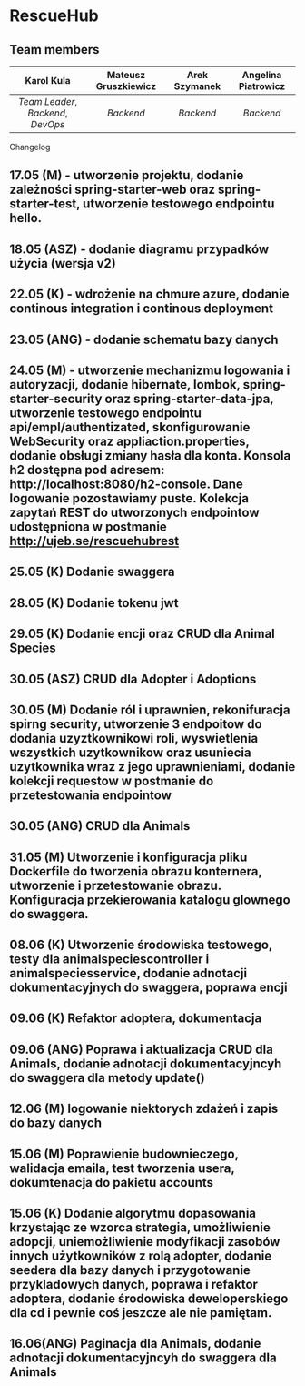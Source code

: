 # RescueHub

## Team members

| Karol Kula | Mateusz Gruszkiewicz | Arek Szymanek | Angelina Piatrowicz |  
|:------:|:------:|:------:|:------:
| _Team Leader_, _Backend_, _DevOps_ | _Backend_  | _Backend_ | _Backend_ | 


Changelog

## 17.05 (M) - utworzenie projektu, dodanie zależności spring-starter-web oraz spring-starter-test, utworzenie testowego endpointu hello.
## 18.05 (ASZ) - dodanie diagramu przypadków użycia (wersja v2)
## 22.05 (K) - wdrożenie na chmure azure, dodanie continous integration i continous deployment
## 23.05 (ANG) - dodanie schematu bazy danych
## 24.05 (M) - utworzenie mechanizmu logowania i autoryzacji, dodanie hibernate, lombok, spring-starter-security oraz spring-starter-data-jpa, utworzenie testowego endpointu api/empl/authentizated, skonfigurowanie WebSecurity oraz appliaction.properties, dodanie obsługi zmiany hasła dla konta. Konsola h2 dostępna pod adresem: http://localhost:8080/h2-console. Dane logowanie pozostawiamy puste. Kolekcja zapytań REST do utworzonych endpointow udostępniona w postmanie http://ujeb.se/rescuehubrest
## 25.05 (K) Dodanie swaggera
## 28.05 (K) Dodanie tokenu jwt 
## 29.05 (K) Dodanie encji oraz CRUD dla Animal Species
## 30.05 (ASZ) CRUD dla Adopter i Adoptions
## 30.05 (M) Dodanie ról i uprawnien, rekonifuracja spirng security, utworzenie 3 endpoitow do dodania uzyztkownikowi roli, wyswietlenia wszystkich uzytkownikow oraz usuniecia uzytkownika wraz z jego uprawnieniami, dodanie kolekcji requestow w postmanie do przetestowania endpointow
## 30.05 (ANG) CRUD dla Animals
## 31.05 (M) Utworzenie i konfiguracja pliku Dockerfile do tworzenia obrazu konternera, utworzenie i przetestowanie obrazu. Konfiguracja przekierowania katalogu glownego do swaggera.
## 08.06 (K) Utworzenie środowiska testowego, testy dla animalspeciescontroller i animalspeciesservice, dodanie adnotacji dokumentacyjnych do swaggera, poprawa encji
## 09.06 (K) Refaktor adoptera, dokumentacja
## 09.06 (ANG) Poprawa i aktualizacja CRUD dla Animals, dodanie adnotacji dokumentacyjncyh do swaggera dla metody update()
## 12.06 (M) logowanie niektorych zdażeń i zapis do bazy danych
## 15.06 (M) Poprawienie budownieczego, walidacja emaila, test tworzenia usera, dokumtenacja do pakietu accounts
## 15.06 (K) Dodanie algorytmu dopasowania krzystając ze wzorca strategia, umożliwienie adopcji, uniemożliwienie modyfikacji zasobów innych użytkowników z rolą adopter, dodanie seedera dla bazy danych i przygotowanie przykladowych danych, poprawa i refaktor adoptera, dodanie środowiska deweloperskiego dla cd i pewnie coś jeszcze ale nie pamiętam.
## 16.06(ANG) Paginacja dla Animals, dodanie adnotacji dokumentacyjncyh do swaggera dla Animals



